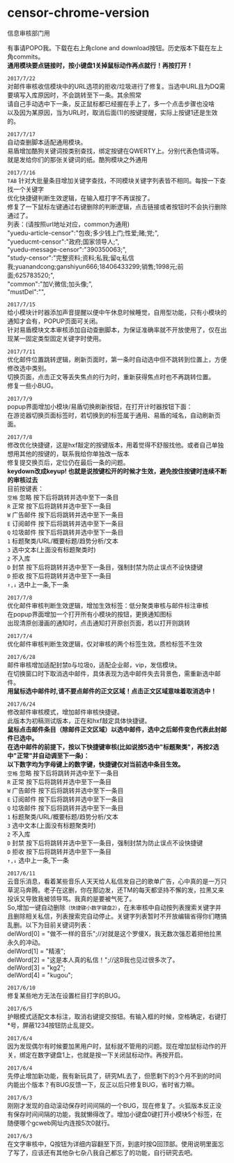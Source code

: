 # censor-chrome-version
信息审核部门用

有事请POPO我。下载在右上角clone and download按钮。历史版本下载在左上角commits。<br>
**通用模块要点链接时，按小键盘1关掉鼠标动作再点就行！再按打开！**<br>

`2017/7/22`<br>
对邮件审核收信模块中的URL选项的拒收/垃圾进行了修复。当选中URL且为DQ需要填写入库原因时，不会跳转至下一条。其余照常<br>
请自己手动选中下一条，反正鼠标都已经握在手上了，多一个点击步骤也没啥<br>
以及因为某原因，当为URL时，取消后面(1)的按键提醒，实际上按键1还是生效的。<br>

`2017/7/17`<br>
自动查删脚本适配通用模块。<br>
易盾增加酷狗关键词按类别查找，绑定按键在QWERTY上。分别代表色情词等。就是发给你们的那张关键词的纸。酷狗模块之外通用<br>


`2017/7/16`<br>
`TAB` 针对大批量条目增加关键字查找，不同模块关键字列表皆不相同。每按一下查找一个关键字<br>
优化快捷键判断生效逻辑，在输入框打字不再误按了。<br>
修复了一下鼠标左键通过右键删除的判断逻辑，点击链接或者按钮时不会执行删除通过了。<br>
列表：(请按照url地址对应，common为通用)<br>
	"yuedu-article-censor":"包夜;多少钱上门;性爱;赌;党;",<br>
	"yueducmt-censor":"政府;国家领导人;",<br>
	"yuedu-message-censor":"390350063;",<br>
	"study-censor":"完整资料;资料;私我;留q;私信我;yuanandcong;ganshiyun666;18406433299;销售;1998元;前面;625783520;",<br>
	"common":"加V;微信;加头像;",<br>
	"mustDel":"",<br>


`2017/7/15`<br>
给小模块计时器添加声音提醒以便中午休息时候睡觉，自用型功能，只有小模块的通知才会有，POPUP页面可关闭。<br>
针对易盾模块文本审核添加自动查删脚本，为保证准确率就不开放使用了，仅在出现某一固定类型固定关键字时使用。<br>

`2017/7/11`<br>
优化邮件位置跳转逻辑，刷新页面时，第一条时自动选中但不跳转到位置上，方便修改选中类别。<br>
切换页面，点击正文等丢失焦点的行为时，重新获得焦点时也不再跳转位置。<br>
修复一些小BUG。<br>

`2017/7/9`<br>
popup界面增加小模块/易盾切换刷新按钮，在打开计时器按钮下面：<br>
在游览器切换页面标签时，若切换到的标签属于通用、易盾的域名，自动刷新页面。<br>

`2017/7/8`<br>
修改优化快捷键，这是hxf敲定的按键版本，用着觉得不舒服找他。或者自己单独想用其他的按键的，联系我给你单独改一版本<br>
修复提交换页后，定位仍在最后一条的问题。<br>
**keydown改成keyup! 也就是说按键松开的时候才生效，避免按住按键时连续不断的审核过去**<br>
目前按键表：<br>
`空格`   忽略 按下后将跳转并选中至下一条目<br>
`R`   正常 按下后将跳转并选中至下一条目<br>
`W`   广告邮件 按下后将跳转并选中至下一条目<br>
`E`   订阅邮件 按下后将跳转并选中至下一条目<br>
`Q`   垃圾邮件 按下后将跳转并选中至下一条目<br>
`1` 标题聚类/URL/概要标题/趋势分析/文本 <br>
`3` 选中文本(上面没有标题聚类时)<br>
`2` 不入库<br>
`D`   封禁 按下后将跳转并选中至下一条目，强制封禁为防止误点不设快捷键<br>
`D`   拒收 按下后将跳转并选中至下一条目<br>
`↑,↓` 选中上一条,下一条<br>

`2017/7/8`<br>
优化邮件审核判断生效逻辑，增加生效标签：低分聚类审核与邮件标注审核<br>
在popup界面增加一个打开所有小模块的按钮，更换通知图标<br>
出现清原创漫画的通知时，点击通知打开原创页面，若以打开则跳转<br>

`2017/7/4`<br>
优化邮件审核判断生效逻辑，仅对审核的两个标签生效。质检标签不生效<br>

`2017/6/28`<br>
邮件审核增加适配封禁`D`与垃圾`Q`，适配企业邮，vip，发信模块。<br>
在切换窗口时下取消选中邮件，具体表现为选中邮件失去背景色，需重新选中邮件。<br>
**用鼠标选中邮件时,请不要点邮件的正文区域！点击正文区域意味着取消选中！**<br>


`2017/6/24`<br>
修改邮件审核模式，增加邮件审核快捷键。<br>
此版本为初稿测试版本，正在和hxf敲定具体快捷键。<br>
**鼠标点击邮件条目（除邮件正文区域）以选中邮件，选中之后邮件变色代表此封邮件已选中。<br>
在选中邮件的前提下，按以下快捷键审核(比如说按5选中"标题聚类"，再按2选中"正常"并自动调至下一条)：<br>
以下数字均为字母键上的数字键，快捷键仅对当前选中条目生效。**<br>
`空格`   忽略 按下后将跳转并选中至下一条目<br>
`R`   正常 按下后将跳转并选中至下一条目<br>
`W`   广告邮件 按下后将跳转并选中至下一条目<br>
`E`   订阅邮件 按下后将跳转并选中至下一条目<br>
`Q`   垃圾邮件 按下后将跳转并选中至下一条目<br>
`1` 标题聚类/URL/概要标题/趋势分析/文本 <br>
`3` 选中文本(上面没有标题聚类时)<br>
`2` 不入库<br>
`D`   封禁 按下后将跳转并选中至下一条目，强制封禁为防止误点不设快捷键<br>
`D`   拒收 按下后将跳转并选中至下一条目<br>
`↑,↓` 选中上一条,下一条




`2017/6/11`<br>
云音乐消息，看着某些音乐人天天给人私信发自己的歌单广告，心中真的是一万只草泥马奔腾。老子在这删，你在那边发，还TM的每天都坚持不懈的发，拉黑又来投诉又导致我被领导骂。我真的是要被气死了。<br>
So,增加一键自动删除`（快捷键小数字键盘2）`，在未审核中自动按列表搜索关键字并且删除相关私信，列表搜索完自动停止。关键字列表暂时不开放编辑省得你们瞎搞乱删。以下为目前关键词列表：<br>
	delWord[0] = "做不一样的音乐";//对就是这个罗傻X，我无数次强忍着把他拉黑永久的冲动。<br>
	delWord[1] = "精液";<br>
	delWord[2] = "这是本人真的私信！";//这B我也见过很多次了。<br>
	delWord[3] = "kg2";<br>
	delWord[4] = "kugou";<br>

`2017/6/10`<br>
修复某些地方无法在设置栏目打字的BUG。

`2017/6/5`<br>
护眼模式适配文本标注，取消右键提交按钮。有输入框的时候，空格确定，右键打*号，屏蔽1234按钮防止乱提交。

`2017/6/4`<br>
因为发现偶尔有时候要加黑用户时，鼠标就不管用的问题。现在增加鼠标动作的开关，绑定在数字键盘1上，也就是按一下关闭鼠标动作。再按开启。 

`2017/6/4`<br>
先停止增加新功能，我有新玩具了，研究ML去了，但愿剩下的3个月不到的时间内能出个版本？有BUG反馈一下，反正以后只修复BUG，省时省力嘛。

`2017/6/3`<br>
刚刚才发现的自动滚动保存时间间隔的一个BUG，现在修复了。火狐版本反正没有保存时间间隔的功能，我就懒得改了。增加小键盘0键打开小模块5个标签，在随便哪个gcweb网址内连按5次0就行。

`2017/6/3`<br>
在文字审核中，Q按钮为详细内容翻至下页，到底时按Q回顶部。使用说明里面忘了写了，应该还有其他杂七杂八我自己都忘了的功能，自行研究去吧。
